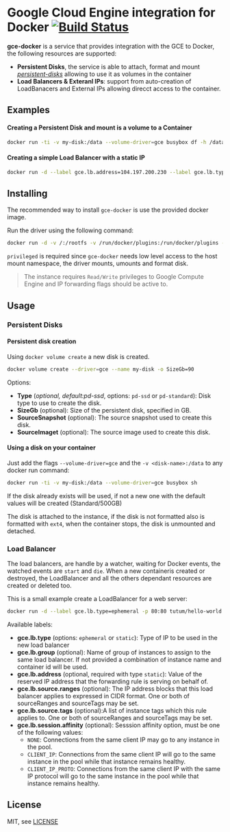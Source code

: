# Google Cloud Engine integration for Docker [![Build Status](https://travis-ci.org/mcuadros/gce-docker.svg?branch=master)](https://travis-ci.org/mcuadros/gce-docker)

__gce-docker__ is a service that provides integration with the GCE to Docker, the following resources are supported:

- __Persistent Disks__, the service is able to attach, format and mount [_persistent-disks_](https://cloud.google.com/compute/docs/disks/persistent-disks) allowing to use it as volumes in the container
- __Load Balancers & Exteranl IPs__: support from auto-creation of LoadBanacers and External IPs allowing direcct access to the container.


Examples
--------

#### Creating a Persistent Disk and mount is a volume to a Container

```sh
docker run -ti -v my-disk:/data --volume-driver=gce busybox df -h /data

```

#### Creating a simple Load Balancer with a static IP

```sh
docker run -d --label gce.lb.address=104.197.200.230 --label gce.lb.type=static -p 80:80tutum/hello-world
```


Installing
----------
The recommended way to install `gce-docker` is use the provided docker image.

Run the driver using the following command:
```sh
docker run -d -v /:/rootfs -v /run/docker/plugins:/run/docker/plugins -v /var/run/docker.sock:/var/run/docker.sock --privileged mcuadros/gce-docker
```

`privileged` is required since `gce-docker` needs low level access to the host mount namespace, the driver mounts, umounts and format disk.

> The instance requires `Read/Write` privileges to Google Compute Engine and IP forwarding flags should be active to.

Usage
-----

### Persistent Disks
#### Persistent disk creation

Using `docker volume create` a new disk is created.
```sh
docker volume create --driver=gce --name my-disk -o SizeGb=90
```

Options:
- __Type__ (_optional, default:pd-ssd_, options: `pd-ssd` or `pd-standard`):  Disk type to use to create the disk.
- __SizeGb__ (optional):  Size of the persistent disk, specified in GB.
- __SourceSnapshot__ (optional): The source snapshot used to create this disk.
- __SourceImaget__ (optional): The source image used to create this disk.


#### Using a disk on your container

Just add the flags `--volume-driver=gce` and the `-v <disk-name>:/data` to any docker run command:

```sh
docker run -ti -v my-disk:/data --volume-driver=gce busybox sh
```

If the disk already exists will be used, if not a new one with the default values will be created (Standard/500GB)

The disk is attached to the instance, if the disk is not formatted also is formatted with `ext4`, when the container stops, the disk is unmounted and detached.



### Load Balancer
The load balancers, are handle by a watcher, waiting for Docker events, the watched events are `start` and `die`. When a new containeris created or destroyed, the LoadBalancer and all the others dependant resources are created or deleted too.

This is a small example create a LoadBalancer for a web server:
```sh
docker run -d --label gce.lb.type=ephemeral -p 80:80 tutum/hello-world
```

Available labels:
- __gce.lb.type__ (options: `ephemeral` or `static`):  Type of IP to be used in the new load balancer
- __gce.lb.group__ (optional):  Name of group of instances to assign to the same load balancer. If not provided a combination of instance name and container id will be used.
- __gce.lb.address__ (optional, required with type `static`): Value of the reserved IP address that the forwarding rule is serving on behalf of.
- __gce.lb.source.ranges__ (optional): The IP address blocks that this load balancer applies to expressed in CIDR format. One or both of sourceRanges and sourceTags may be set.
- __gce.lb.source.tags__ (optional):A list of instance tags which this rule applies to. One or both of sourceRanges and sourceTags may be set.
- __gce.lb.session.affinity__ (optional): Sesssion affinity option, must be one of the following values:
  - `NONE`: Connections from the same client IP may go to any instance in the pool.
  - `CLIENT_IP`: Connections from the same client IP will go to the same instance in the pool while that instance remains healthy.
  - `CLIENT_IP_PROTO`: Connections from the same client IP with the same IP protocol will go to the same instance in the pool while that instance remains healthy.




License
-------

MIT, see [LICENSE](LICENSE)
